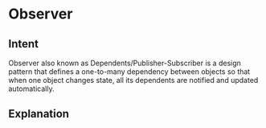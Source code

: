 # Observer

## Intent
Observer also known as Dependents/Publisher-Subscriber is a design pattern 
that defines a one-to-many dependency between objects so that when one 
object changes state, 
all its dependents are notified and updated automatically.

## Explanation


